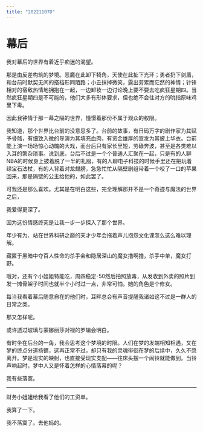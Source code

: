 ```yaml
---
title: "20221107D"
---
```


# 幕后

我对幕后的世界有着近乎痴迷的渴望。

那是由反差构筑的梦境。恶魔在此卸下犄角，天使在此扯下光环；勇者扔下剑盾，和台前时默契无间的搭档形同陌路；小丑抹掉微笑，露出劳累而茫然的神情；针锋相对的宿敌热情地拥抱在一起，一边卸妆一边讨论晚上要不要去吃疯狂星期四。当然疯狂星期四是不可能的，他们大多有形体要求，但也绝不会往对方的吮指原味鸡里下毒。

因此我钟情于那一幕之隔的世界，憧憬着那份不属于观众的权限。

我知道，那个世界比台前的没意思多了。台前的故事，有日码万字的剧作家为其赋予骨骼，有细致入微的导演为其填充血肉，有资金雄厚的宣发为其披上华衣。台前能上演一场场惊心动魄的大戏，而台后只有家长里短，劳碌奔波，甚至是各类难以入耳的繁杂琐事。说到底，台后不过是一个个普通人汇聚在一起，只是有的人聊NBA的时候身上披着脱了一半的礼服，有的人聊电子科技的时候手里还在把玩着绿宝石法杖，有的人背着对龙翅膀，急急忙忙从隔壁剧组带着一个咬了一口的苹果回来，那是隔壁的公主给他的，如此罢了。

可我还是那么喜欢。尤其是在明白这些，完全理解那并不是一个奇迹与魔法的世界之后，

我爱得更深了。

因为这份情感终究是让我一步一步探入了那个世界。

年少有为、站在世界科研之巅的天才少年会拖着声儿抱怨文化课怎么这么难以理解。

藏匿于黑暗中夺百人性命的杀手会和隐居深山的魔女撸啊撸，杀手中单，魔女打野。

哦对，还有个小姐姐特能吃，周四稳定-50然后拍照放毒，从发收到外卖的照片到发一摊骨架子时间也就半个小时过一点，非常可怕。她的角色是个修女。

每当我看着幕后随意自在的他们时，耳畔总会有声音提醒我诸如这不过是一群人的日常之类。

那又怎样呢。

或许透过玻璃与蒙娜丽莎对视的罗辑会明白。

有时坐在后台的一角，我会思考这个梦境的时限。人们在梦的发端相知相遇，又在梦的终点分道扬镳，这再正常不过，却只有我的灵魂徘徊在梦的后续中，久久不愿离开。梦是现实的映射，也直接受现实支配——往床头摆一个闹铃就能做到。当铃声响起时，梦中人又是怀着怎样的心情落幕的呢？

我有些落寞。

------

财务小姐姐给我看了他们的工资单。

我算了一下。

我不落寞了。去他妈的。